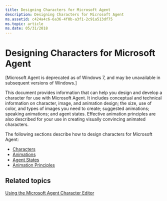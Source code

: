 ```yaml
---
title: Designing Characters for Microsoft Agent
description: Designing Characters for Microsoft Agent
ms.assetid: c424a4c6-6a36-4f0b-a3f1-2c91a513df75
ms.topic: article
ms.date: 05/31/2018
---
```


# Designing Characters for Microsoft Agent

\[Microsoft Agent is deprecated as of Windows 7, and may be unavailable in subsequent versions of Windows.\]

This document provides information that can help you design and develop a character for use with Microsoft Agent. It includes conceptual and technical information on character, image, and animation design; the size, use of color, and types of images you need to create; suggested animations; speaking animations; and agent states. Effective animation principles are also described for your use in creating visually convincing animated characters.

The following sections describe how to design characters for Microsoft Agent:

-   [Characters](characters.md)
-   [Animations](animations.md)
-   [Agent States](agent-states.md)
-   [Animation Principles](animation-principles.md)

## Related topics

<dl> <dt>

[Using the Microsoft Agent Character Editor](using-the-microsoft-agent-character-editor.md)
</dt> </dl>

 

 




